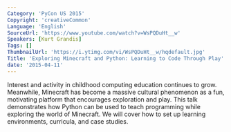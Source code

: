 ```yaml
---
Category: 'PyCon US 2015'
Copyright: 'creativeCommon'
Language: 'English'
SourceUrl: 'https://www.youtube.com/watch?v=WsPQDuHt__w'
Speakers: [Kurt Grandis]
Tags: []
ThumbnailUrl: 'https://i.ytimg.com/vi/WsPQDuHt__w/hqdefault.jpg'
Title: 'Exploring Minecraft and Python: Learning to Code Through Play'
date: '2015-04-11'
---
```

Interest and activity in childhood computing education continues to grow. Meanwhile, Minecraft has become a massive cultural phenomenon as a fun, motivating platform that encourages exploration and play. This talk demonstrates how Python can be used to teach programming while exploring the world of Minecraft. We will cover how to set up learning environments, curricula, and case studies.

